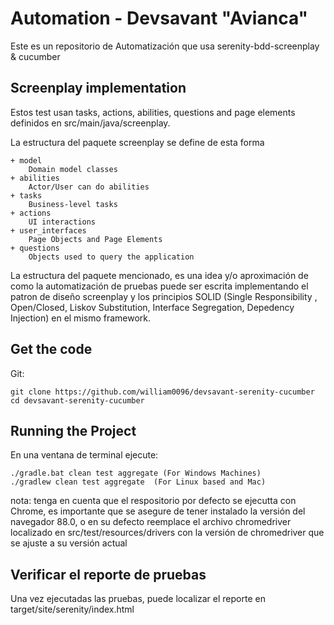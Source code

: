 # Automation - Devsavant "Avianca"

Este es un repositorio de Automatización que usa serenity-bdd-screenplay & cucumber

## Screenplay implementation

Estos test usan tasks, actions, abilities, questions and page elements definidos en src/main/java/screenplay.

La estructura del paquete screenplay se define de esta forma

````
+ model
    Domain model classes
+ abilities
    Actor/User can do abilities
+ tasks
    Business-level tasks
+ actions
    UI interactions
+ user_interfaces
    Page Objects and Page Elements
+ questions
    Objects used to query the application
````
La estructura del paquete mencionado, es una idea y/o aproximación de como la automatización de pruebas puede
ser escrita implementando el patron de diseño screenplay y los principios SOLID (Single Responsibility , Open/Closed, 
Liskov Substitution, Interface Segregation, Depedency Injection) en el mismo framework.


## Get the code

Git:

    git clone https://github.com/william0096/devsavant-serenity-cucumber
    cd devsavant-serenity-cucumber
    

## Running the Project

En una ventana de terminal ejecute:

    ./gradle.bat clean test aggregate (For Windows Machines)
    ./gradlew clean test aggregate  (For Linux based and Mac)
    
nota: tenga en cuenta que el respositorio por defecto se ejecutta con Chrome, es importante que se asegure de tener instalado la versión del navegador 88.0, o en su defecto reemplace el archivo chromedriver localizado en src/test/resources/drivers con la versión de chromedriver que se ajuste a su versión actual

## Verificar el reporte de pruebas

Una vez ejecutadas las pruebas, puede localizar el reporte en target/site/serenity/index.html
